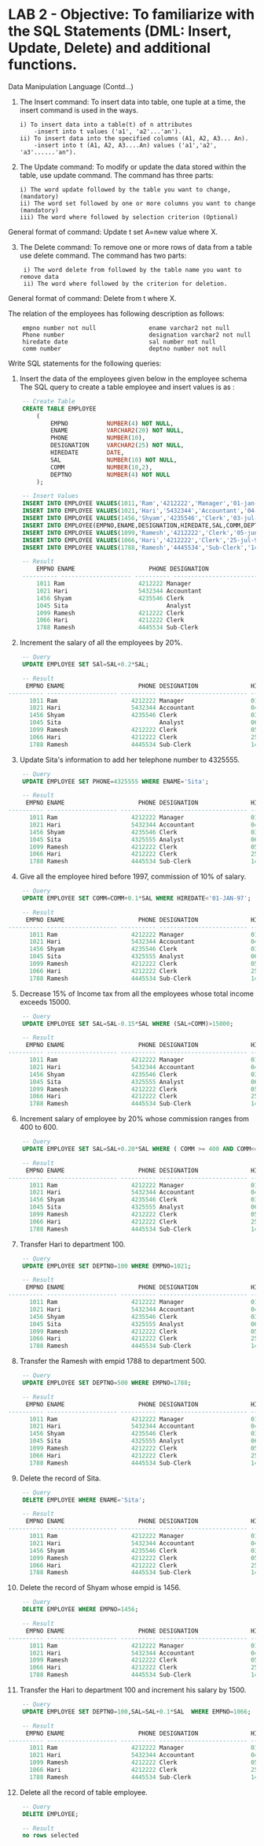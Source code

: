 # LAB 2 - Objective: To familiarize with the SQL Statements (DML: Insert, Update, Delete) and additional functions.

Data Manipulation Language (Contd...)

1.  The Insert command:
    To insert data into table, one tuple at a time, the insert command is used in the ways.

        i) To insert data into a table(t) of n attributes
            -insert into t values ('a1', 'a2'...'an').
        ii) To insert data into the specified columns (A1, A2, A3... An).
            -insert into t (A1, A2, A3....An) values ('a1','a2', 'a3'......'an").

2.  The Update command:
    To modify or update the data stored within the table, use update command.
    The command has three parts:

        i) The word update followed by the table you want to change, (mandatory)
        ii) The word set followed by one or more columns you want to change (mandatory)
        iii) The word where followed by selection criterion (Optional)

General format of command: Update t set A=new value where X.

3. The Delete command:
   To remove one or more rows of data from a table use delete command. The command
   has two parts:

        i) The word delete from followed by the table name you want to remove data
        ii) The word where followed by the criterion for deletion.

General format of command: Delete from t where X.

The relation of the employees has following description as follows:

```
    empno number not null               ename varchar2 not null
    Phone number                        designation varchar2 not null
    hiredate date                       sal number not null
    comm number                         deptno number not null
```

Write SQL statements for the following queries:

1. Insert the data of the employees given below in the employee schema
   The SQL query to create a table employee and insert values is as :

```sql
    -- Create Table
    CREATE TABLE EMPLOYEE
        (
            EMPNO           NUMBER(4) NOT NULL,
            ENAME           VARCHAR2(20) NOT NULL,
            PHONE           NUMBER(10),
            DESIGNATION     VARCHAR2(25) NOT NULL,
            HIREDATE        DATE,
            SAL             NUMBER(10) NOT NULL,
            COMM            NUMBER(10,2),
            DEPTNO          NUMBER(4) NOT NULL
        );

    -- Insert Values
    INSERT INTO EMPLOYEE VALUES(1011,'Ram','4212222','Manager','01-jan-95',20000,800,100);
    INSERT INTO EMPLOYEE VALUES(1021,'Hari','5432344','Accountant','04-apr-95',15000,650,200);
    INSERT INTO EMPLOYEE VALUES(1456,'Shyam','4235546','Clerk','03-jul-99',12000,500,300);
    INSERT INTO EMPLOYEE(EMPNO,ENAME,DESIGNATION,HIREDATE,SAL,COMM,DEPTNO) VALUES(1045,'Sita','Analyst','06-oct-98',18000,700,400);
    INSERT INTO EMPLOYEE VALUES(1099,'Ramesh','4212222','Clerk','05-jun-96',10000,400,300);
    INSERT INTO EMPLOYEE VALUES(1066,'Hari','4212222','Clerk','25-jul-97',10000,400,300);
    INSERT INTO EMPLOYEE VALUES(1788,'Ramesh','4445534','Sub-Clerk','14-apr-96',8000,300,600);

    -- Result
        EMPNO ENAME                     PHONE DESIGNATION               HIREDATE         SAL       COMM     DEPTNO
    ---------- -------------------- ---------- ------------------------- --------- ---------- ---------- ----------
        1011 Ram                     4212222 Manager                   01-JAN-95      20000        800        100
        1021 Hari                    5432344 Accountant                04-APR-95      15000        650        200
        1456 Shyam                   4235546 Clerk                     03-JUL-99      12000        500        300
        1045 Sita                            Analyst                   06-OCT-98      18000        700        400
        1099 Ramesh                  4212222 Clerk                     05-JUN-96      10000        400        300
        1066 Hari                    4212222 Clerk                     25-JUL-97      10000        400        300
        1788 Ramesh                  4445534 Sub-Clerk                 14-APR-96       8000        300        600


```

2. Increment the salary of all the employees by 20%.

```sql
    -- Query
    UPDATE EMPLOYEE SET SAl=SAL+0.2*SAL;

    -- Result
     EMPNO ENAME                     PHONE DESIGNATION               HIREDATE         SAL       COMM     DEPTNO
---------- -------------------- ---------- ------------------------- --------- ---------- ---------- ----------
      1011 Ram                     4212222 Manager                   01-JAN-95      24000        800        100
      1021 Hari                    5432344 Accountant                04-APR-95      18000        650        200
      1456 Shyam                   4235546 Clerk                     03-JUL-99      14400        500        300
      1045 Sita                            Analyst                   06-OCT-98      21600        700        400
      1099 Ramesh                  4212222 Clerk                     05-JUN-96      12000        400        300
      1066 Hari                    4212222 Clerk                     25-JUL-97      12000        400        300
      1788 Ramesh                  4445534 Sub-Clerk                 14-APR-96       9600        300        600
```

3. Update Sita's information to add her telephone number to 4325555.

```sql
    -- Query
    UPDATE EMPLOYEE SET PHONE=4325555 WHERE ENAME='Sita';

    -- Result
     EMPNO ENAME                     PHONE DESIGNATION               HIREDATE         SAL       COMM     DEPTNO
---------- -------------------- ---------- ------------------------- --------- ---------- ---------- ----------
      1011 Ram                     4212222 Manager                   01-JAN-95      24000        800        100
      1021 Hari                    5432344 Accountant                04-APR-95      18000        650        200
      1456 Shyam                   4235546 Clerk                     03-JUL-99      14400        500        300
      1045 Sita                    4325555 Analyst                   06-OCT-98      21600        700        400
      1099 Ramesh                  4212222 Clerk                     05-JUN-96      12000        400        300
      1066 Hari                    4212222 Clerk                     25-JUL-97      12000        400        300
      1788 Ramesh                  4445534 Sub-Clerk                 14-APR-96       9600        300        600
```

4. Give all the employee hired before 1997, commission of 10% of salary.

```sql
    -- Query
    UPDATE EMPLOYEE SET COMM=COMM+0.1*SAL WHERE HIREDATE<'01-JAN-97';

    -- Result
     EMPNO ENAME                     PHONE DESIGNATION               HIREDATE         SAL       COMM     DEPTNO
---------- -------------------- ---------- ------------------------- --------- ---------- ---------- ----------
      1011 Ram                     4212222 Manager                   01-JAN-95      24000       3200        100
      1021 Hari                    5432344 Accountant                04-APR-95      18000       2450        200
      1456 Shyam                   4235546 Clerk                     03-JUL-99      14400        500        300
      1045 Sita                    4325555 Analyst                   06-OCT-98      21600        700        400
      1099 Ramesh                  4212222 Clerk                     05-JUN-96      12000       1600        300
      1066 Hari                    4212222 Clerk                     25-JUL-97      12000        400        300
      1788 Ramesh                  4445534 Sub-Clerk                 14-APR-96       9600       1260        600
```

5. Decrease 15% of Income tax from all the employees whose total income exceeds 15000.

```sql
    -- Query
    UPDATE EMPLOYEE SET SAL=SAL-0.15*SAL WHERE (SAL+COMM)>15000;

    -- Result
     EMPNO ENAME                     PHONE DESIGNATION               HIREDATE         SAL       COMM     DEPTNO
---------- -------------------- ---------- ------------------------- --------- ---------- ---------- ----------
      1011 Ram                     4212222 Manager                   01-JAN-95      20400       3200        100
      1021 Hari                    5432344 Accountant                04-APR-95      15300       2450        200
      1456 Shyam                   4235546 Clerk                     03-JUL-99      14400        500        300
      1045 Sita                    4325555 Analyst                   06-OCT-98      18360        700        400
      1099 Ramesh                  4212222 Clerk                     05-JUN-96      12000       1600        300
      1066 Hari                    4212222 Clerk                     25-JUL-97      12000        400        300
      1788 Ramesh                  4445534 Sub-Clerk                 14-APR-96       9600       1260        600
```

6. Increment salary of employee by 20% whose commission ranges from 400 to 600.

```sql
    -- Query
    UPDATE EMPLOYEE SET SAL=SAL+0.20*SAL WHERE ( COMM >= 400 AND COMM<=600);

    -- Result
     EMPNO ENAME                     PHONE DESIGNATION               HIREDATE         SAL       COMM     DEPTNO
---------- -------------------- ---------- ------------------------- --------- ---------- ---------- ----------
      1011 Ram                     4212222 Manager                   01-JAN-95      20400       3200        100
      1021 Hari                    5432344 Accountant                04-APR-95      15300       2450        200
      1456 Shyam                   4235546 Clerk                     03-JUL-99      17280        500        300
      1045 Sita                    4325555 Analyst                   06-OCT-98      18360        700        400
      1099 Ramesh                  4212222 Clerk                     05-JUN-96      12000       1600        300
      1066 Hari                    4212222 Clerk                     25-JUL-97      14400        400        300
      1788 Ramesh                  4445534 Sub-Clerk                 14-APR-96       9600       1260        600

```

7. Transfer Hari to department 100.

```sql
    -- Query
    UPDATE EMPLOYEE SET DEPTNO=100 WHERE EMPNO=1021;

    -- Result
     EMPNO ENAME                     PHONE DESIGNATION               HIREDATE         SAL       COMM     DEPTNO
---------- -------------------- ---------- ------------------------- --------- ---------- ---------- ----------
      1011 Ram                     4212222 Manager                   01-JAN-95      20400       3200        100
      1021 Hari                    5432344 Accountant                04-APR-95      15300       2450        100
      1456 Shyam                   4235546 Clerk                     03-JUL-99      17280        500        300
      1045 Sita                    4325555 Analyst                   06-OCT-98      18360        700        400
      1099 Ramesh                  4212222 Clerk                     05-JUN-96      12000       1600        300
      1066 Hari                    4212222 Clerk                     25-JUL-97      14400        400        300
      1788 Ramesh                  4445534 Sub-Clerk                 14-APR-96       9600       1260        600

```

8. Transfer the Ramesh with empid 1788 to department 500.

```sql
    -- Query
    UPDATE EMPLOYEE SET DEPTNO=500 WHERE EMPNO=1788;

    -- Result
     EMPNO ENAME                     PHONE DESIGNATION               HIREDATE         SAL       COMM     DEPTNO
---------- -------------------- ---------- ------------------------- --------- ---------- ---------- ----------
      1011 Ram                     4212222 Manager                   01-JAN-95      20400       3200        100
      1021 Hari                    5432344 Accountant                04-APR-95      15300       2450        100
      1456 Shyam                   4235546 Clerk                     03-JUL-99      17280        500        300
      1045 Sita                    4325555 Analyst                   06-OCT-98      18360        700        400
      1099 Ramesh                  4212222 Clerk                     05-JUN-96      12000       1600        300
      1066 Hari                    4212222 Clerk                     25-JUL-97      14400        400        300
      1788 Ramesh                  4445534 Sub-Clerk                 14-APR-96       9600       1260        500

```

9. Delete the record of Sita.

```sql
    -- Query
    DELETE EMPLOYEE WHERE ENAME='Sita';

    -- Result
     EMPNO ENAME                     PHONE DESIGNATION               HIREDATE         SAL       COMM     DEPTNO
---------- -------------------- ---------- ------------------------- --------- ---------- ---------- ----------
      1011 Ram                     4212222 Manager                   01-JAN-95      20400       3200        100
      1021 Hari                    5432344 Accountant                04-APR-95      15300       2450        100
      1456 Shyam                   4235546 Clerk                     03-JUL-99      17280        500        300
      1099 Ramesh                  4212222 Clerk                     05-JUN-96      12000       1600        300
      1066 Hari                    4212222 Clerk                     25-JUL-97      14400        400        300
      1788 Ramesh                  4445534 Sub-Clerk                 14-APR-96       9600       1260        500

```

10. Delete the record of Shyam whose empid is 1456.

```sql
    -- Query
    DELETE EMPLOYEE WHERE EMPNO=1456;

    -- Result
     EMPNO ENAME                     PHONE DESIGNATION               HIREDATE         SAL       COMM     DEPTNO
---------- -------------------- ---------- ------------------------- --------- ---------- ---------- ----------
      1011 Ram                     4212222 Manager                   01-JAN-95      20400       3200        100
      1021 Hari                    5432344 Accountant                04-APR-95      15300       2450        100
      1099 Ramesh                  4212222 Clerk                     05-JUN-96      12000       1600        300
      1066 Hari                    4212222 Clerk                     25-JUL-97      14400        400        300
      1788 Ramesh                  4445534 Sub-Clerk                 14-APR-96       9600       1260        500

```

11. Transfer the Hari to department 100 and increment his salary by 1500.

```sql
    -- Query
    UPDATE EMPLOYEE SET DEPTNO=100,SAL=SAL+0.1*SAL  WHERE EMPNO=1066;

    -- Result
     EMPNO ENAME                     PHONE DESIGNATION               HIREDATE         SAL       COMM     DEPTNO
---------- -------------------- ---------- ------------------------- --------- ---------- ---------- ----------
      1011 Ram                     4212222 Manager                   01-JAN-95      20400       3200        100
      1021 Hari                    5432344 Accountant                04-APR-95      15300       2450        100
      1099 Ramesh                  4212222 Clerk                     05-JUN-96      12000       1600        300
      1066 Hari                    4212222 Clerk                     25-JUL-97      15840        400        100
      1788 Ramesh                  4445534 Sub-Clerk                 14-APR-96       9600       1260        500

```

12. Delete all the record of table employee.

```sql
    -- Query
    DELETE EMPLOYEE;

    -- Result
    no rows selected

```
